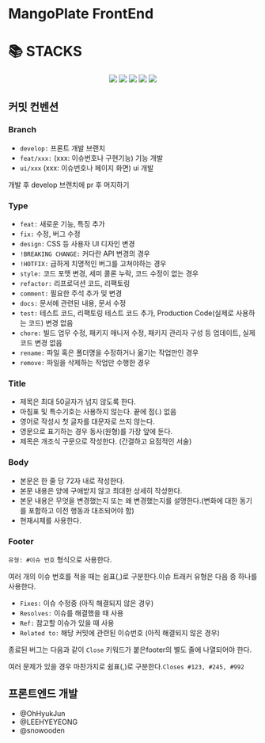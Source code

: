 <div>
    <h1>MangoPlate FrontEnd</h1>
</div>

<div><h1>📚 STACKS</h1></div>
<div align=center> 
  <img src="https://img.shields.io/badge/java-f26363?style=for-the-badge&logo=java&logoColor=white"/> 
  <img src="https://img.shields.io/badge/spring-87B8361?style=for-the-badge&logo=spring&logoColor=white"/>
  <img src="https://img.shields.io/badge/mysql-4479A1?style=for-the-badge&logo=mysql&logoColor=white"/>
  <img src="https://img.shields.io/badge/github-181717?style=for-the-badge&logo=github&logoColor=white">
  <img src="https://img.shields.io/badge/react-61DAFB?style=for-the-badge&logo=react&logoColor=black"> 
</div>

## 커밋 컨벤션

### Branch

- `develop:` 프론트 개발 브랜치 
- `feat/xxx:` (xxx: 이슈번호나 구현기능) 기능 개발
- `ui/xxx` (xxx: 이슈번호나 페이지 화면) ui 개발

개발 후 develop 브랜치에 pr 후 머지하기

### Type

- `feat:` 새로운 기능, 특징 추가
- `fix:` 수정, 버그 수정
- `design:` CSS 등 사용자 UI 디자인 변경
- `!BREAKING CHANGE:` 커다란 API 변경의 경우
- `!HOTFIX:` 급하게 치명적인 버그를 고쳐야하는 경우
- `style:` 코드 포맷 변경, 세미 콜론 누락, 코드 수정이 없는 경우
- `refactor:` 리프로덕션 코드, 리팩토링
- `comment:` 필요한 주석 추가 및 변경
- `docs:` 문서에 관련된 내용, 문서 수정
- `test:` 테스트 코드, 리팩토링 테스트 코드 추가, Production Code(실제로 사용하는 코드) 변경 없음
- `chore:` 빌드 업무 수정, 패키지 매니저 수정, 패키지 관리자 구성 등 업데이트, 실제 코드 변경 없음
- `rename:` 파일 혹은 폴더명을 수정하거나 옮기는 작업만인 경우
- `remove:` 파일을 삭제하는 작업만 수행한 경우

### Title

- 제목은 최대 50글자가 넘지 않도록 한다.
- 마침표 및 특수기호는 사용하지 않는다. 끝에 점(.) 없음
- 영어로 작성시 첫 글자를 대문자로 쓰지 않는다.
- 영문으로 표기하는 경우 동사(원형)를 가장 앞에 둔다.
- 제목은 개조식 구문으로 작성한다. (간결하고 요점적인 서술)

### Body

- 본문은 한 줄 당 72자 내로 작성한다.
- 본문 내용은 양에 구애받지 않고 최대한 상세히 작성한다.
- 본문 내용은 무엇을 변경했는지 또는 왜 변경했는지를 설명한다.(변화에 대한 동기를 포함하고 이전 행동과 대조되어야 함)
- 현재시제를 사용한다.

### Footer

`유형: #이슈 번호` 형식으로 사용한다.

여러 개의 이슈 번호를 적을 때는 쉼표(,)로 구분한다.이슈 트래커 유형은 다음 중 하나를 사용한다.

- `Fixes:` 이슈 수정중 (아직 해결되지 않은 경우)
- `Resolves:` 이슈를 해결했을 때 사용
- `Ref:` 참고할 이슈가 있을 때 사용
- `Related to:` 해당 커밋에 관련된 이슈번호 (아직 해결되지 않은 경우)

종료된 버그는 다음과 같이 `Close` 키워드가 붙은footer의 별도 줄에 나열되어야 한다.

여러 문제가 있을 경우 마찬가지로 쉼표(,)로 구분한다.`Closes #123, #245, #992`

## 프론트엔드 개발

- @OhHyukJun
- @LEEHYEYEONG
- @snowooden